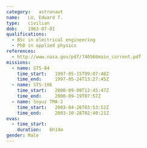 ```yaml
---
category:	astronaut
name:	LU, Edward T.
type:	civilian
dob:	1963-07-01
qualifications:
  - BSc in electrical engineering
  - PhD in applied physics
references:
  - http://www.nasa.gov/pdf/740566main_current.pdf
missions:
  - name: STS-84
    time_start:   1997-05-15T09:07:48Z
    time_end:     1997-05-24T13:27:45Z
  - name: STS-106
    time_start:   2000-09-08T12:45:47Z
    time_end:     2000-09-19T07:57Z
  - name: Soyuz TMA-2
    time_start:   2003-04-26T03:53:52Z
    time_end:     2003-10-28T02:40:21Z
evas:
  - time_start: 
    duration:   6h14m
gender:	Male
---
```

